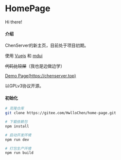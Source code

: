 # HomePage

Hi there!

#### 介绍
ChenServer的新主页，目前处于项目初期。

使用 [Vuejs](https://vuejs.org) 和 [mdui](https://mdui.org)

~~代码比较屎~~（我也是边做边学）

[Demo Page(https://chenserver.top)](https://chenserver.top)

以GPLv3协议开源。

#### 初始化

```bash
# 克隆仓库
git clone https://gitee.com/HwlloChen/home-page.git

# 下载依赖包
npm install

# 启动开发环境
npm run dev

# 打包生产环境
npm run build

```

